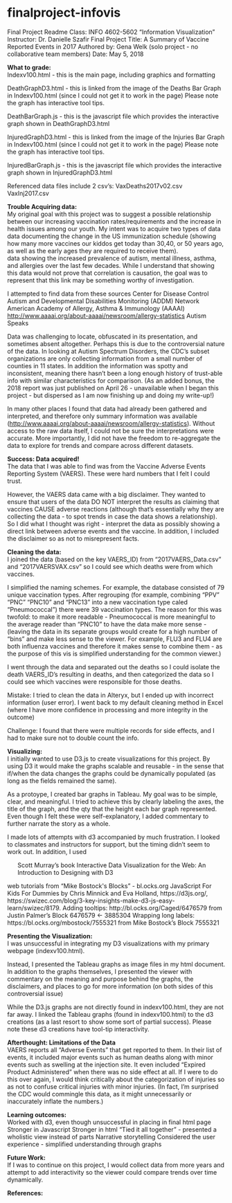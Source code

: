 # finalproject-infovis
Final Project Readme
Class: INFO 4602-5602 “Information Visualization”
Instructor: Dr. Danielle Szafir
Final Project Title: A Summary of Vaccine Reported Events in 2017
Authored by: Gena Welk
(solo project - no collaborative team members)
Date: May 5, 2018

<b>What to grade:</b><br>
Indexv100.html - this is the main page, including graphics and formatting

DeathGraphD3.html - this is linked from the image of the Deaths Bar Graph in Indexv100.html (since I could not get it to work in the page) Please note the graph has interactive tool tips.

DeathBarGraph.js - this is the javascript file which provides the interactive graph shown in DeathGraphD3.html

InjuredGraphD3.html - this is linked from the image of the Injuries Bar Graph in Indexv100.html (since I could not get it to work in the page) Please note the graph has interactive tool tips.

InjuredBarGraph.js - this is the javascript file which provides the interactive graph shown in InjuredGraphD3.html

Referenced data files include 2 csv’s:
VaxDeaths2017v02.csv
VaxInj2017.csv


<b>Trouble Acquiring data:</b><br>
My original goal with this project was to suggest a possible relationship between our increasing vaccination rates/requirements and the increase in health issues among our youth.  My intent was to acquire two types of data
data documenting the change in the US immunization schedule (showing how many more vaccines our kiddos get today than 30,40, or 50 years ago, as well as the early ages they are required to receive them).  
data showing the increased prevalence of autism, mental illness, asthma, and allergies over the last few decades. 
While I understand that showing this data would not prove that correlation is causation, the goal was to represent that this link may be something worthy of investigation.

I attempted to find data from these sources
Center for Disease Control
Autism and Developmental Disabilities Monitoring (ADDM) Network 
American Academy of Allergy, Asthma & Immunology (AAAAI) http://www.aaaai.org/about-aaaai/newsroom/allergy-statistics
Autism Speaks

Data was challenging to locate, obfuscated in its presentation, and sometimes absent altogether.  Perhaps this is due to the controversial nature of the data.
In looking at Autism Spectrum Disorders, the CDC’s subset organizations are only collecting information from a small number of counties in 11 states.  In addition the information was spotty and inconsistent, meaning there hasn’t been a long enough history of trust-able info with similar characteristics for comparison. (As an added bonus, the 2018 report was just published on April 26 - unavailable when I began this project - but dispersed as I am now finishing up and doing my write-up!)

In many other places I found that data had already been gathered and interpreted, and therefore only summary information was available (http://www.aaaai.org/about-aaaai/newsroom/allergy-statistics).  Without access to the raw data itself, I could not be sure the interpretations were accurate.  More importantly, I did not have the freedom to re-aggregate the data to explore for trends and compare across different datasets.

<b>Success: Data acquired!</b><br>
The data that I was able to find was from the Vaccine Adverse Events Reporting System (VAERS). These were hard numbers that I felt I could trust.

However, the VAERS data came with a big disclaimer.  They wanted to ensure that users of the data DO NOT interpret the results as claiming that vaccines CAUSE adverse reactions (although that’s essentially why they are collecting the data - to spot trends in case the data shows a relationship).  So I did what I thought was right - interpret the data as possibly showing a direct link between adverse events and the vaccine.  In addition, I included the disclaimer so as not to misrepresent facts.

<b>Cleaning the data:</b><br>
I joined the data (based on the key VAERS_ID) from “2017VAERS_Data.csv” and “2017VAERSVAX.csv” so I could see which deaths were from which vaccines.

I simplified the naming schemes.  For example, the database consisted of 79 unique vaccination types.  After regrouping (for example, combining “PPV” “PNC” “PNC10” and “PNC13” into a new vaccination type caled “Pneumococcal”) there were 39 vaccination types.  The reason for this was twofold: 
to make it more readable - Pneumococcal is more meaningful to the average reader than “PNC10”
to have the data make more sense - (leaving the data in its separate groups would create for a high number of “bins” and make less sense to the viewer.  For example, FLU3 and FLU4 are both influenza vaccines and therefore it makes sense to combine them - as the purpose of this vis is simplified understanding for the common viewer.)

I went through the data and separated out the deaths so I could isolate the death VAERS_ID’s resulting in deaths,  and then categorized the data so I could see which vaccines were responsible for those deaths.

Mistake: I tried to clean the data in Alteryx, but I ended up with incorrect information (user error). I went back to my default cleaning method in Excel (where I have more confidence in processing and more integrity in the outcome)

Challenge: I found that there were multiple records for side effects, and I had to make sure not to double count the info.

<b>Visualizing:</b><br>
I initially wanted to use D3.js to create visualizations for this project.  By using D3 it would make the graphs scalable and reusable - in the sense that if/when the data changes the graphs could be dynamically populated (as long as the fields remained the same).

As a protoype, I created bar graphs in Tableau.  My goal was to be simple, clear, and meaningful.  I tried to achieve this by clearly labeling the axes, the title of the graph, and the qty that the height each bar graph represented.  Even though I felt these were self-explanatory, I added commentary to further narrate the story as a whole.

I made lots of attempts with d3 accompanied by much frustration.  I looked to classmates and instructors for support, but the timing didn’t seem to work out.  In addition, I used 
<ul>Scott Murray’s book Interactive Data Visualization for the Web: An Introduction to Designing with D3</ul>
web tutorials from “Mike Bostock's Blocks” - bl.ocks.org
JavaScript For Kids For Dummies by Chris Minnick and Eva Holland, https://d3js.org/, https://swizec.com/blog/3-key-insights-make-d3-js-easy-learn/swizec/8179.
Adding tooltips: http://bl.ocks.org/Caged/6476579 from Justin Palmer’s Block 6476579 ← 3885304
Wrapping long labels: https://bl.ocks.org/mbostock/7555321 from Mike Bostock’s Block 7555321

<b>Presenting the Visualization:</b><br>
I was unsuccessful in integrating my D3 visualizations with my primary webpage (indexv100.html).

Instead, I presented the Tableau graphs as image files in my html document.  In addition to the graphs themselves, I presented the viewer with commentary on the meaning and purpose behind the graphs, the disclaimers, and places to go for more information (on both sides of this controversial issue)

While the D3.js graphs are not directly found in indexv100.html, they are not far away.  I linked the Tableau graphs (found in indexv100.html) to the d3 creations (as a last resort to show some sort of partial success).  Please note these d3 creations have tool-tip interactivity.

<b>Afterthought: Limitations of the Data</b><br>
VAERS reports all “Adverse Events” that get reported to them.  In their list of events, it included major events such as human deaths along with minor events such as swelling at the injection site.  It even included “Expired Product Administered” when there was no side effect at all.  If I were to do this over again, I would think critically about the categorization of injuries so as not to confuse critical injuries with minor injuries.  (In fact, I’m surprised the CDC would commingle this data, as it might unnecessarily or inaccurately inflate the numbers.)

<b>Learning outcomes:</b><br>
Worked with d3, even though unsuccessful in placing in final html page
Stronger in Javascript
Stronger in html
“Tied it all together” - presented a wholistic view instead of parts
Narrative storytelling
Considered the user experience - simplified understanding through graphs

<b>Future Work:</b><br>
If I was to continue on this project, I would collect data from more years and attempt to add interactivity so the viewer could compare trends over time dynamically.

<b>References:</b><br>

